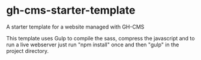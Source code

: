 # gh-cms-starter-template
A starter template for a website managed with GH-CMS

This template uses Gulp to compile the sass, compress the javascript and to run a live webserver
just run "npm install" once and then "gulp" in the project directory.